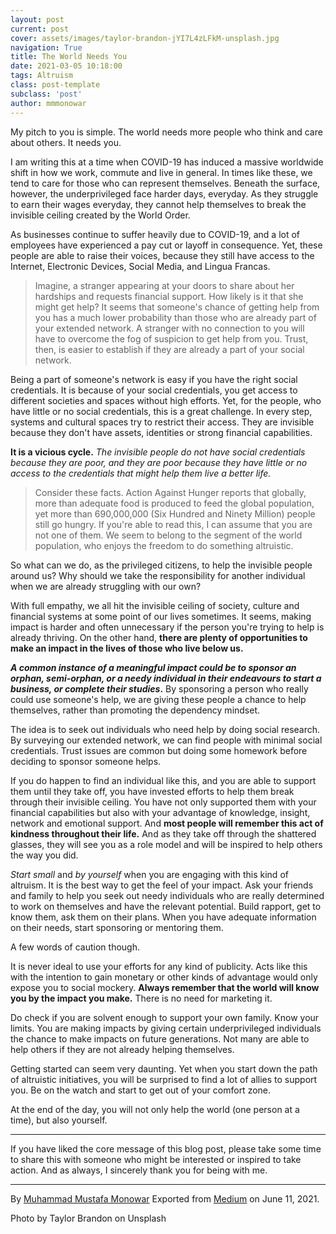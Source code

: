 ```yaml
---
layout: post
current: post
cover: assets/images/taylor-brandon-jYI7L4zLFkM-unsplash.jpg
navigation: True
title: The World Needs You
date: 2021-03-05 10:18:00
tags: Altruism
class: post-template
subclass: 'post'
author: mmmonowar
---
```


My pitch to you is simple. The world needs more people who think and care about others. It needs you. 

I am writing this at a time when COVID-19 has induced a
massive worldwide shift in how we work, commute and live in general. In
times like these, we tend to care for those who can represent
themselves. Beneath the surface, however, the underprivileged face
harder days, everyday. As they struggle to earn their wages everyday,
they cannot help themselves to break the invisible ceiling created by
the World Order.

As businesses continue to suffer heavily due to COVID-19, and a lot of
employees have experienced a pay cut or layoff in consequence. Yet,
these people are able to raise their voices, because they still have
access to the Internet, Electronic Devices, Social Media, and Lingua
Francas.

> Imagine, a stranger appearing at your doors to share about her
> hardships and requests financial support. How likely is it that she
> might get help? It seems that someone's chance of getting help from
> you has a much lower probability than those who are already part of
> your extended network. A stranger with no connection to you will have
> to overcome the fog of suspicion to get help from you. Trust, then, is
> easier to establish if they are already a part of your social network.

Being a part of someone's network is easy if you have the right social
credentials. It is because of your social credentials, you get access to
different societies and spaces without high efforts. Yet, for the
people, who have little or no social credentials, this is a great
challenge. In every step, systems and cultural spaces try to restrict
their access. They are invisible because they don't have assets,
identities or strong financial capabilities.

**It is a vicious cycle.** *The invisible people do not have social
credentials because they are poor, and they are poor because they have
little or no access to the credentials that might help them live a
better life.*

> Consider these facts. Action Against Hunger reports that globally,
> more than adequate food is produced to feed the global population, yet
> more than 690,000,000 (Six Hundred and Ninety Million) people still go
> hungry. If you're able to read this, I can assume that you are not one
> of them. We seem to belong to the segment of the world population, who
> enjoys the freedom to do something altruistic.

So what can we do, as the privileged citizens, to help the invisible
people around us? Why should we take the responsibility for another
individual when we are already struggling with our own?

With full empathy, we all hit the invisible ceiling of society, culture
and financial systems at some point of our lives sometimes. It seems,
making impact is harder and often unnecessary if the person you're
trying to help is already thriving. On the other hand, **there are
plenty of opportunities to make an impact in the lives of those who live
below us.**

***A common instance of a meaningful impact could be to sponsor an
orphan, semi-orphan, or a needy individual in their endeavours to start
a business, or complete their studies*.** By sponsoring a person who
really could use someone's help, we are giving these people a chance to
help themselves, rather than promoting the dependency mindset.

The idea is to seek out individuals who need help by doing social
research. By surveying our extended network, we can find people with
minimal social credentials. Trust issues are common but doing some
homework before deciding to sponsor someone helps.

If you do happen to find an individual like this, and you are able to
support them until they take off, you have invested efforts to help them
break through their invisible ceiling. You have not only supported them
with your financial capabilities but also with your advantage of
knowledge, insight, network and emotional support. And **most people
will remember this act of kindness throughout their life.** And as they
take off through the shattered glasses, they will see you as a role
model and will be inspired to help others the way you did.

*Start small* and *by yourself* when you are engaging with this kind of
altruism. It is the best way to get the feel of your impact. Ask your
friends and family to help you seek out needy individuals who are really
determined to work on themselves and have the relevant potential. Build
rapport, get to know them, ask them on their plans. When you have
adequate information on their needs, start sponsoring or mentoring them.

A few words of caution though.

It is never ideal to use your efforts for any kind of publicity. Acts
like this with the intention to gain monetary or other kinds of
advantage would only expose you to social mockery. **Always remember
that the world will know you by the impact you make.** There is no need
for marketing it.

Do check if you are solvent enough to support your own family. Know your
limits. You are making impacts by giving certain underprivileged
individuals the chance to make impacts on future generations. Not many
are able to help others if they are not already helping themselves.

Getting started can seem very daunting. Yet when you start down the path
of altruistic initiatives, you will be surprised to find a lot of allies
to support you. Be on the watch and start to get out of your comfort
zone.

At the end of the day, you will not only help the world (one person at a
time), but also yourself.


------------------------------------------------------------------------

If you have liked the core message of this blog post, please take some
time to share this with someone who might be interested or inspired to
take action. And as always, I sincerely thank you for being with me.

---
By [Muhammad Mustafa Monowar](https://medium.com/@mmmonowar)
Exported from [Medium](https://medium.com) on June 11, 2021.

Photo by Taylor Brandon on Unsplash